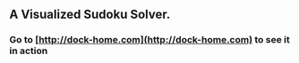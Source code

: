 ## A Visualized Sudoku Solver.
###
### Go to [http://dock-home.com](http://dock-home.com) to see it in action
